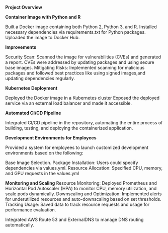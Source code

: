 **Project Overview**

**Container Image with Python and R**

Built a Docker image containing both Python 2, Python 3, and R.
Installed necessary dependencies via requirements.txt for Python packages.
Uploaded the image to Docker Hub. 

**Improvements**

Security Scan: Scanned the image for vulnerabilities (CVEs) and generated a report. CVEs were addressed by updating packages and using secure base images.
Mitigating Risks: Implemented scanning for malicious packages and followed best practices like using signed images,and updating dependencies regularly.

**Kubernetes Deployment**

Deployed the Docker image in a Kubernetes cluster 
Exposed the deployed service via an external load balancer and made it accessible. 

**Automated CI/CD Pipeline**

Integrated CI/CD pipeline in the repository, automating the entire process of building, testing, and deploying the containerized application.

**Development Environments for Employees**

Provided a system for employees to launch customized development environments based on the following:

Base Image Selection.
Package Installation: Users could specify dependencies via values.yml.
Resource Allocation: Specified CPU, memory, and GPU requests in the values.yml

**Monitoring and Scaling**
Resource Monitoring: Deployed Prometheus and Horizontal Pod Autoscaler (HPA) to monitor CPU, memory utilization, and scale pods dynamically.
Downscaling and Optimization: Implemented alerts for underutilized resources and auto-downscaling based on set thresholds.
Tracking Usage: Saved data to track resource requests and usage for performance evaluation.

Integrated AWS Route 53 and ExternalDNS to manage DNS routing automatically.





